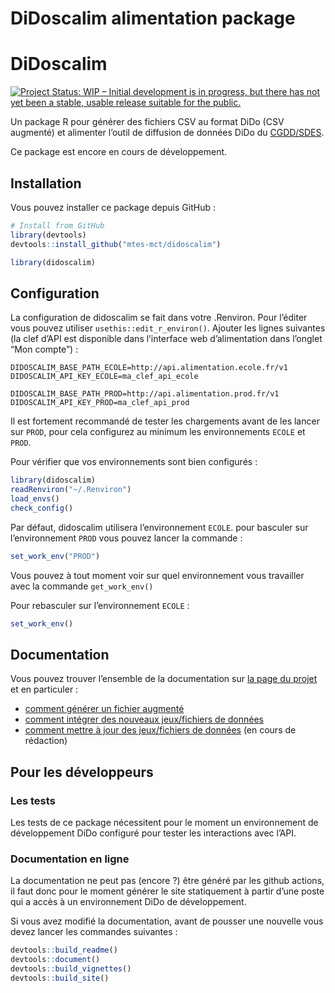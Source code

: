 DiDoscalim alimentation package
================

<!-- README.md is generated from README.Rmd. Please edit that file -->

# DiDoscalim

<!-- badges: start -->

[<img src="https://www.repostatus.org/badges/latest/wip.svg" target="_blank" alt="Project Status: WIP – Initial development is in progress, but there has not yet been a stable, usable release suitable for the public." />](https://www.repostatus.org/#wip)
<!-- badges: end -->

Un package R pour générer des fichiers CSV au format DiDo (CSV augmenté)
et alimenter l’outil de diffusion de données DiDo du
[CGDD/SDES](https://www.statistiques.developpement-durable.gouv.fr/).

Ce package est encore en cours de développement.

## Installation

Vous pouvez installer ce package depuis GitHub :

``` r
# Install from GitHub
library(devtools)
devtools::install_github("mtes-mct/didoscalim")

library(didoscalim)
```

## Configuration

La configuration de didoscalim se fait dans votre .Renviron. Pour
l’éditer vous pouvez utiliser `usethis::edit_r_environ()`. Ajouter les
lignes suivantes (la clef d’API est disponible dans l’interface web
d’alimentation dans l’onglet “Mon compte”) :

    DIDOSCALIM_BASE_PATH_ECOLE=http://api.alimentation.ecole.fr/v1
    DIDOSCALIM_API_KEY_ECOLE=ma_clef_api_ecole

    DIDOSCALIM_BASE_PATH_PROD=http://api.alimentation.prod.fr/v1
    DIDOSCALIM_API_KEY_PROD=ma_clef_api_prod

Il est fortement recommandé de tester les chargements avant de les
lancer sur `PROD`, pour cela configurez au minimum les environnements
`ECOLE` et `PROD`.

Pour vérifier que vos environnements sont bien configurés :

``` r
library(didoscalim)
readRenviron("~/.Renviron")
load_envs()
check_config()
```

Par défaut, didoscalim utilisera l’environnement `ECOLE`. pour basculer
sur l’environnement `PROD` vous pouvez lancer la commande :

``` r
set_work_env("PROD")
```

Vous pouvez à tout moment voir sur quel environnement vous travailler
avec la commande `get_work_env()`

Pour rebasculer sur l’environnement `ECOLE` :

``` r
set_work_env()
```

## Documentation

Vous pouvez trouver l’ensemble de la documentation sur [la page du
projet](https://mtes-mct.github.io/didoscalim/) et en particuler :

-   [comment générer un fichier
    augmenté](https://mtes-mct.github.io/didoscalim/articles/csv-augmente.html)
-   [comment intégrer des nouveaux jeux/fichiers de
    données](https://mtes-mct.github.io/didoscalim/articles/premier-chargement.html)
-   [comment mettre à jour des jeux/fichiers de
    données](https://mtes-mct.github.io/didoscalim/articles/mettre_a_jour_un_datafile.html)
    (en cours de rédaction)

## Pour les développeurs

### Les tests

Les tests de ce package nécessitent pour le moment un environnement de
développement DiDo configuré pour tester les interactions avec l’API.

### Documentation en ligne

La documentation ne peut pas (encore ?) être généré par les github
actions, il faut donc pour le moment générer le site statiquement à
partir d’une poste qui a accès à un environnement DiDo de développement.

Si vous avez modifié la documentation, avant de pousser une nouvelle
vous devez lancer les commandes suivantes :

``` r
devtools::build_readme()
devtools::document()
devtools::build_vignettes()
devtools::build_site()
```
